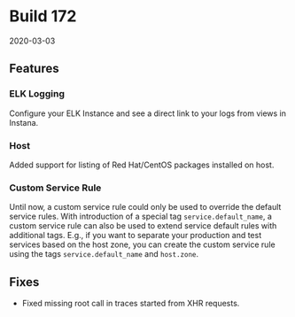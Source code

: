 # Build 172

2020-03-03

## Features

### ELK Logging

Configure your ELK Instance and see a direct link to your logs from views in Instana.

### Host

Added support for listing of Red Hat/CentOS packages installed on host. 

### Custom Service Rule

Until now, a custom service rule could only be used to override the default service rules. 
With introduction of a special tag `service.default_name`, a custom service rule can also be 
used to extend service default rules with additional tags. E.g., if you want to separate 
your production and test services based on the host zone, you can create the custom service 
rule using the tags `service.default_name` and `host.zone`. 

## Fixes

* Fixed missing root call in traces started from XHR requests.
